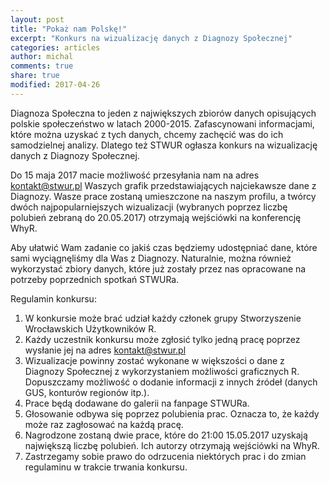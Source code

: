 ```yaml
---
layout: post
title: "Pokaż nam Polskę!"
excerpt: "Konkurs na wizualizację danych z Diagnozy Społecznej"
categories: articles
author: michal
comments: true
share: true
modified: 2017-04-26
---
```


Diagnoza Społeczna to jeden z największych zbiorów danych opisujących polskie społeczeństwo w latach 2000-2015. Zafascynowani informacjami, które można uzyskać z tych danych, chcemy zachęcić was do ich samodzielnej analizy. Dlatego też STWUR ogłasza konkurs na wizualizację danych z Diagnozy Społecznej. 

Do 15 maja 2017 macie możliwość przesyłania nam na adres kontakt@stwur.pl Waszych grafik przedstawiających najciekawsze dane z Diagnozy. Wasze prace zostaną umieszczone na naszym profilu, a twórcy dwóch najpopularniejszych wizualizacji (wybranych poprzez liczbę polubień zebraną do 20.05.2017) otrzymają wejściówki na konferencję WhyR.

Aby ułatwić Wam zadanie co jakiś czas będziemy udostępniać dane, które sami wyciągnęliśmy dla Was z Diagnozy. Naturalnie, można również wykorzystać zbiory danych, które już zostały przez nas opracowane na potrzeby poprzednich spotkań STWURa.

Regulamin konkursu:

1. W konkursie może brać udział każdy członek grupy Stworzyszenie Wrocławskich Użytkowników R.
2. Każdy uczestnik konkursu może zgłosić tylko jedną pracę poprzez wysłanie jej na  adres kontakt@stwur.pl
3. Wizualizacje powinny zostać wykonane w większości o dane z Diagnozy Społecznej z wykorzystaniem możliwości graficznych R. Dopuszczamy możliwość o dodanie informacji z innych źródeł (danych GUS, konturów regionów itp.).
3. Prace będą dodawane do galerii na fanpage STWURa.
4. Głosowanie odbywa się poprzez polubienia prac. Oznacza to, że każdy może raz zagłosować na każdą pracę. 
5. Nagrodzone zostaną dwie prace, które do 21:00 15.05.2017 uzyskają największą liczbę polubień. Ich autorzy otrzymają wejściówki na WhyR.
6. Zastrzegamy sobie prawo do odrzucenia niektórych prac i do zmian regulaminu w trakcie trwania konkursu.
